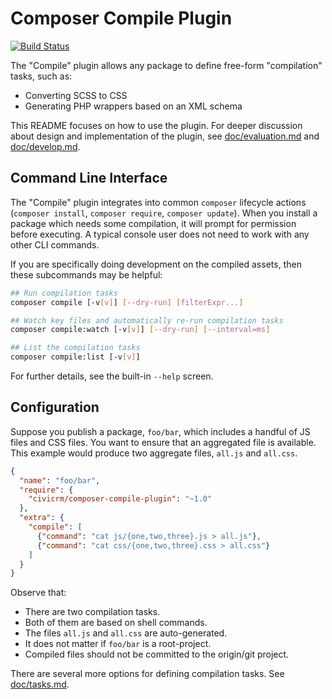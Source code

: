 # Composer Compile Plugin

[![Build Status](https://travis-ci.com/civicrm/composer-compile-plugin.svg?branch=master)](https://travis-ci.com/civicrm/composer-compile-plugin)

The "Compile" plugin allows any package to define free-form "compilation" tasks, such as:

* Converting SCSS to CSS
* Generating PHP wrappers based on an XML schema

This README focuses on how to use the plugin.  For deeper discussion about design and implementation of the plugin, see
[doc/evaluation.md](doc/evaluation.md) and [doc/develop.md](doc/develop.md).

## Command Line Interface

The "Compile" plugin integrates into common `composer` lifecycle actions (`composer install`, `composer require`,
`composer update`).  When you install a package which needs some compilation, it will prompt for permission before
executing.  A typical console user does not need to work with any other CLI commands.

If you are specifically doing development on the compiled assets, then these subcommands may be helpful:

```bash
## Run compilation tasks
composer compile [-v[v]] [--dry-run] [filterExpr...]

## Watch key files and automatically re-run compilation tasks
composer compile:watch [-v[v]] [--dry-run] [--interval=ms]

## List the compilation tasks
composer compile:list [-v[v]]
```

For further details, see the built-in `--help` screen.

## Configuration

Suppose you publish a package, `foo/bar`, which includes a handful of JS files and CSS files. You want to ensure that
an aggregated file is available. This example would produce two aggregate files, `all.js` and `all.css`.

```json
{
  "name": "foo/bar",
  "require": {
    "civicrm/composer-compile-plugin": "~1.0"
  },
  "extra": {
    "compile": [
      {"command": "cat js/{one,two,three}.js > all.js"},
      {"command": "cat css/{one,two,three}.css > all.css"}
    ]
  }
}
```

Observe that:

* There are two compilation tasks.
* Both of them are based on shell commands.
* The files `all.js` and `all.css` are auto-generated.
* It does not matter if `foo/bar` is a root-project.
* Compiled files should not be committed to the origin/git project.

<!--
For the next example, we seek to build a custom variant of Bootstrap.

```json
{
  "name": "foo/bar",
  "require": {
    "civicrm/composer-compile-plugin": "~1.0",
    "scssphp/scssphp": "~1.2",
    "twbs/bootstrap": "~4.5.2"
  },
  "autoload": {
    "psr-4": {
      "MyTheme\\": "src/"
    }
  },
  "extra": {
    "compile": [
      {
        "title": "Compile <comment>*.css</comment => <comment>*.scss</comment>"
        "callback": "\MyTheme\Compile::compileCss",
        "watch": ["scss/*"]
      }
    ]
  }
}
```
-->

There are several more options for defining compilation tasks. See [doc/tasks.md](doc/tasks.md).
